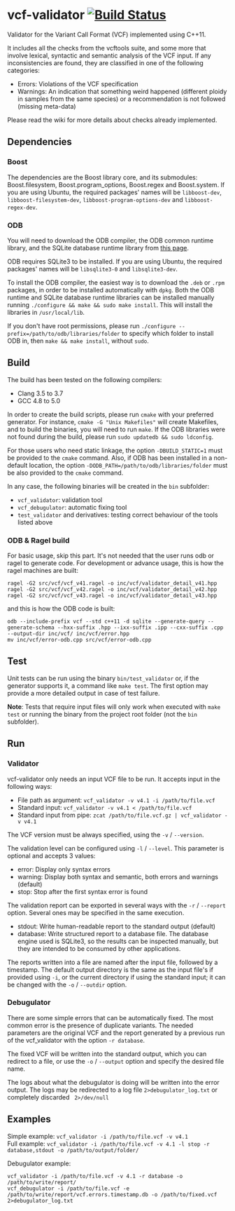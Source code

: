 # vcf-validator [![Build Status](https://travis-ci.org/EBIvariation/vcf-validator.svg?branch=develop)](https://travis-ci.org/EBIvariation/vcf-validator)

Validator for the Variant Call Format (VCF) implemented using C++11.

It includes all the checks from the vcftools suite, and some more that involve lexical, syntactic and semantic analysis of the VCF input. If any inconsistencies are found, they are classified in one of the following categories:

* Errors: Violations of the VCF specification
* Warnings: An indication that something weird happened (different ploidy in samples from the same species) or a recommendation is not followed (missing meta-data)

Please read the wiki for more details about checks already implemented.

## Dependencies

### Boost

The dependencies are the Boost library core, and its submodules: Boost.filesystem, Boost.program_options, Boost.regex and Boost.system.
If you are using Ubuntu, the required packages' names will be `libboost-dev`, `libboost-filesystem-dev`, `libboost-program-options-dev` and `libboost-regex-dev`.

### ODB

You will need to download the ODB compiler, the ODB common runtime library, and the SQLite database runtime library from [this page](http://codesynthesis.com/products/odb/download.xhtml).

ODB requires SQLite3 to be installed. If you are using Ubuntu, the required packages' names will be `libsqlite3-0` and `libsqlite3-dev`.

To install the ODB compiler, the easiest way is to download the `.deb` or `.rpm` packages, in order to be installed automatically with `dpkg`. Both the ODB runtime and SQLite database runtime libraries can be installed manually running `./configure && make && sudo make install`. This will install the libraries in `/usr/local/lib`.

If you don't have root permissions, please run `./configure --prefix=/path/to/odb/libraries/folder` to specify which folder to install ODB in, then `make && make install`, without `sudo`.

## Build

The build has been tested on the following compilers:
* Clang 3.5 to 3.7
* GCC 4.8 to 5.0

In order to create the build scripts, please run `cmake` with your preferred generator. For instance, `cmake -G "Unix Makefiles"` will create Makefiles, and to build the binaries, you will need to run `make`. If the ODB libraries were not found during the build, please run `sudo updatedb && sudo ldconfig`.

For those users who need static linkage, the option `-DBUILD_STATIC=1` must be provided to the `cmake` command. Also, if ODB has been installed in a non-default location, the option `-DODB_PATH=/path/to/odb/libraries/folder` must be also provided to the `cmake` command.

In any case, the following binaries will be created in the `bin` subfolder:

* `vcf_validator`: validation tool
* `vcf_debugulator`: automatic fixing tool
* `test_validator` and derivatives: testing correct behaviour of the tools listed above

### ODB & Ragel build

For basic usage, skip this part. It's not needed that the user runs odb or ragel to generate code. For development or advance usage, this is how the ragel machines are built:

```
ragel -G2 src/vcf/vcf_v41.ragel -o inc/vcf/validator_detail_v41.hpp
ragel -G2 src/vcf/vcf_v42.ragel -o inc/vcf/validator_detail_v42.hpp
ragel -G2 src/vcf/vcf_v43.ragel -o inc/vcf/validator_detail_v43.hpp
```

and this is how the ODB code is built:

```
odb --include-prefix vcf --std c++11 -d sqlite --generate-query --generate-schema --hxx-suffix .hpp --ixx-suffix .ipp --cxx-suffix .cpp --output-dir inc/vcf/ inc/vcf/error.hpp
mv inc/vcf/error-odb.cpp src/vcf/error-odb.cpp
```


## Test

Unit tests can be run using the binary `bin/test_validator` or, if the generator supports it, a command like `make test`. The first option may provide a more detailed output in case of test failure.

**Note**: Tests that require input files will only work when executed with `make test` or running the binary from the project root folder (not the `bin` subfolder).

## Run

### Validator

vcf-validator only needs an input VCF file to be run. It accepts input in the following ways:

* File path as argument: `vcf_validator -v v4.1 -i /path/to/file.vcf`
* Standard input: `vcf_validator -v v4.1 < /path/to/file.vcf`
* Standard input from pipe: `zcat /path/to/file.vcf.gz | vcf_validator -v v4.1`

The VCF version must be always specified, using the `-v` / `--version`. 

The validation level can be configured using `-l` / `--level`. This parameter is optional and accepts 3 values:

* error: Display only syntax errors
* warning: Display both syntax and semantic, both errors and warnings (default)
* stop: Stop after the first syntax error is found

The validation report can be exported in several ways with the `-r` / `--report` option. Several ones may be specified in the same execution.

* stdout: Write human-readable report to the standard output (default)
* database: Write structured report to a database file. The database engine used is SQLite3, so the results can be inspected manually, but they are intended to be consumed by other applications.

The reports written into a file are named after the input file, followed by a timestamp. The default output directory is the same as the input file's if provided using `-i`, or the current directory if using the standard input; it can be changed with the `-o` / `--outdir` option.

### Debugulator

There are some simple errors that can be automatically fixed. The most common error is the presence of duplicate variants. The needed parameters are the original VCF and the report generated by a previous run of the vcf_validator with the option `-r database`.
 
The fixed VCF will be written into the standard output, which you can redirect to a file, or use the `-o` / `--output` option and specify the desired file name.

The logs about what the debugulator is doing will be written into the error output. The logs may be redirected to a log file `2>debugulator_log.txt` or completely discarded ` 2>/dev/null`

## Examples

Simple example: `vcf_validator -i /path/to/file.vcf -v v4.1`  
Full example: `vcf_validator -i /path/to/file.vcf -v 4.1 -l stop -r database,stdout -o /path/to/output/folder/`

Debugulator example:
```
vcf_validator -i /path/to/file.vcf -v 4.1 -r database -o /path/to/write/report/
vcf_debugulator -i /path/to/file.vcf -e /path/to/write/report/vcf.errors.timestamp.db -o /path/to/fixed.vcf 2>debugulator_log.txt
```

